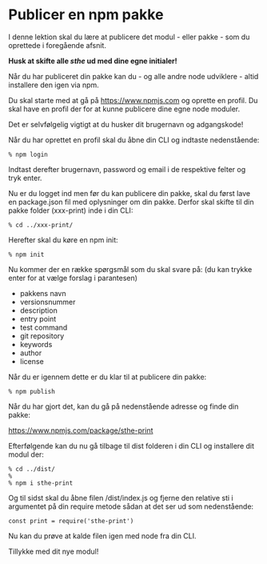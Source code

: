 # Publicer en npm pakke
I denne lektion skal du lære at publicere det modul - eller pakke - som du oprettede i foregående afsnit.

**Husk at skifte alle *sthe* ud med dine egne initialer!**

Når du har publiceret din pakke kan du - og alle andre node udviklere - altid installere den igen via npm.

Du skal starte med at gå på https://www.npmjs.com og oprette en profil. Du skal have en profil der for at kunne publicere dine egne node moduler.

Det er selvfølgelig vigtigt at du husker dit brugernavn og adgangskode!

Når du har oprettet en profil skal du åbne din CLI og indtaste nedenstående:
```
% npm login
```
Indtast derefter brugernavn, password og email i de respektive felter og tryk enter.

Nu er du logget ind men før du kan publicere din pakke, skal du først lave en package.json fil med oplysninger om din pakke. Derfor skal skifte til din pakke folder (xxx-print) inde i din CLI:
```
% cd ../xxx-print/
```
Herefter skal du køre en npm init:
```
% npm init
```
Nu kommer der en række spørgsmål som du skal svare på: (du kan trykke enter for at vælge forslag i parantesen)

- pakkens navn
- versionsnummer
- description
- entry point
- test command
- git repository
- keywords
- author
- license

Når du er igennem dette er du klar til at publicere din pakke:
```
% npm publish
```
Når du har gjort det, kan du gå på nedenstående adresse og finde din pakke:

https://www.npmjs.com/package/sthe-print

Efterfølgende kan du nu gå tilbage til dist folderen i din CLI og installere dit modul der:
```
% cd ../dist/
%
% npm i sthe-print
```
Og til sidst skal du åbne filen /dist/index.js og fjerne den relative sti i argumentet på din require metode sådan at det ser ud som nedenstående:
```
const print = require('sthe-print')
```
Nu kan du prøve at kalde filen igen med node fra din CLI.

Tillykke med dit nye modul!